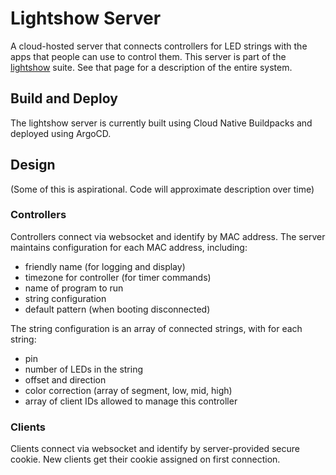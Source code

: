 # Lightshow Server

A cloud-hosted server that connects controllers for LED strings with the
apps that people can use to control them. This server is part of the
[lightshow](https://github.com/guidowb/ligthshow) suite. See that page
for a description of the entire system.

## Build and Deploy

The lightshow server is currently built using Cloud Native Buildpacks
and deployed using ArgoCD.

## Design

(Some of this is aspirational. Code will approximate description over
time)

### Controllers

Controllers connect via websocket and identify by MAC address. The server
maintains configuration for each MAC address, including:

- friendly name (for logging and display)
- timezone for controller (for timer commands)
- name of program to run
- string configuration
- default pattern (when booting disconnected)

The string configuration is an array of connected strings, with for each string:

- pin
- number of LEDs in the string
- offset and direction
- color correction (array of segment, low, mid, high)
- array of client IDs allowed to manage this controller

### Clients

Clients connect via websocket and identify by server-provided secure cookie.
New clients get their cookie assigned on first connection.
